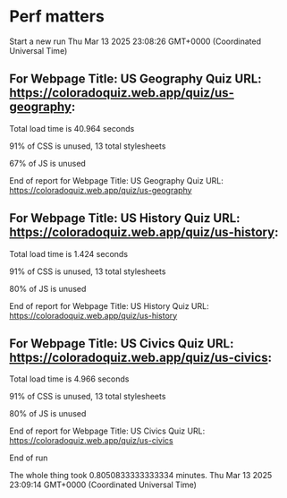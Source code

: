 # Perf matters


Start a new run
Thu Mar 13 2025 23:08:26 GMT+0000 (Coordinated Universal Time)








## For Webpage Title: US Geography Quiz URL: https://coloradoquiz.web.app/quiz/us-geography: 


Total load time is 40.964 seconds


91% of CSS is unused, 13 total stylesheets


67% of JS is unused


End of report for Webpage Title: US Geography Quiz URL: https://coloradoquiz.web.app/quiz/us-geography




## For Webpage Title: US History Quiz URL: https://coloradoquiz.web.app/quiz/us-history: 


Total load time is 1.424 seconds


91% of CSS is unused, 13 total stylesheets


80% of JS is unused


End of report for Webpage Title: US History Quiz URL: https://coloradoquiz.web.app/quiz/us-history




## For Webpage Title: US Civics Quiz URL: https://coloradoquiz.web.app/quiz/us-civics: 


Total load time is 4.966 seconds


91% of CSS is unused, 13 total stylesheets


80% of JS is unused


End of report for Webpage Title: US Civics Quiz URL: https://coloradoquiz.web.app/quiz/us-civics


End of run


The whole thing took 0.8050833333333334 minutes.
Thu Mar 13 2025 23:09:14 GMT+0000 (Coordinated Universal Time)




